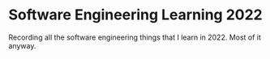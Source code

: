 # Software Engineering Learning 2022

Recording all the software engineering things that I learn in 2022. Most of it anyway.